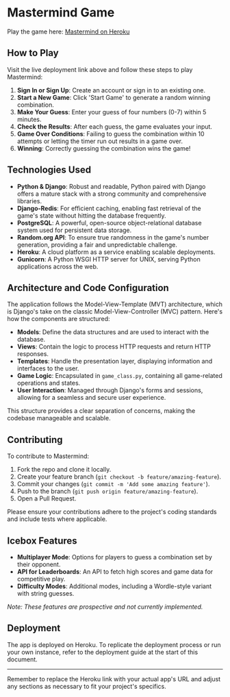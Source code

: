 # Mastermind Game

Play the game here: [Mastermind on Heroku](https://mastermind-1124-c25a7a9dfcb2.herokuapp.com/login/)

## How to Play

Visit the live deployment link above and follow these steps to play Mastermind:

1. **Sign In or Sign Up**: Create an account or sign in to an existing one.
2. **Start a New Game**: Click 'Start Game' to generate a random winning combination.
3. **Make Your Guess**: Enter your guess of four numbers (0-7) within 5 minutes.
4. **Check the Results**: After each guess, the game evaluates your input.
5. **Game Over Conditions**: Failing to guess the combination within 10 attempts or letting the timer run out results in a game over.
6. **Winning**: Correctly guessing the combination wins the game!

## Technologies Used

- **Python & Django**: Robust and readable, Python paired with Django offers a mature stack with a strong community and comprehensive libraries.
- **Django-Redis**: For efficient caching, enabling fast retrieval of the game's state without hitting the database frequently.
- **PostgreSQL**: A powerful, open-source object-relational database system used for persistent data storage.
- **Random.org API**: To ensure true randomness in the game's number generation, providing a fair and unpredictable challenge.
- **Heroku**: A cloud platform as a service enabling scalable deployments.
- **Gunicorn**: A Python WSGI HTTP server for UNIX, serving Python applications across the web.

## Architecture and Code Configuration

The application follows the Model-View-Template (MVT) architecture, which is Django's take on the classic Model-View-Controller (MVC) pattern. Here's how the components are structured:

- **Models**: Define the data structures and are used to interact with the database.
- **Views**: Contain the logic to process HTTP requests and return HTTP responses.
- **Templates**: Handle the presentation layer, displaying information and interfaces to the user.
- **Game Logic**: Encapsulated in `game_class.py`, containing all game-related operations and states.
- **User Interaction**: Managed through Django's forms and sessions, allowing for a seamless and secure user experience.

This structure provides a clear separation of concerns, making the codebase manageable and scalable.

## Contributing

To contribute to Mastermind:

1. Fork the repo and clone it locally.
2. Create your feature branch (`git checkout -b feature/amazing-feature`).
3. Commit your changes (`git commit -m 'Add some amazing feature'`).
4. Push to the branch (`git push origin feature/amazing-feature`).
5. Open a Pull Request.

Please ensure your contributions adhere to the project's coding standards and include tests where applicable.

## Icebox Features

- **Multiplayer Mode**: Options for players to guess a combination set by their opponent.
- **API for Leaderboards**: An API to fetch high scores and game data for competitive play.
- **Difficulty Modes**: Additional modes, including a Wordle-style variant with string guesses.

*Note: These features are prospective and not currently implemented.*

## Deployment

The app is deployed on Heroku. To replicate the deployment process or run your own instance, refer to the deployment guide at the start of this document.

---

Remember to replace the Heroku link with your actual app's URL and adjust any sections as necessary to fit your project's specifics.
